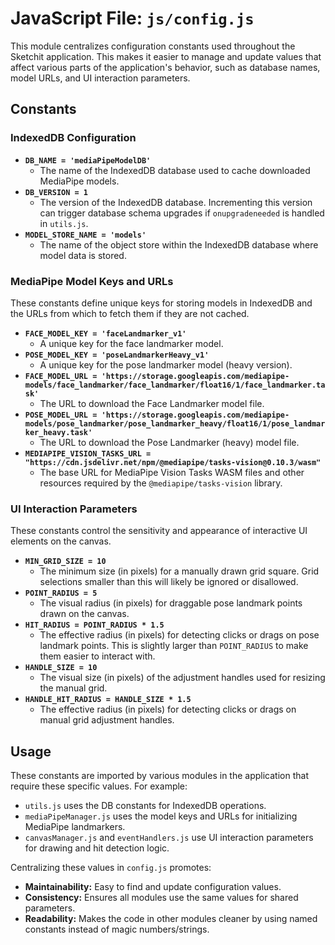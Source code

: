 # JavaScript File: `js/config.js`

This module centralizes configuration constants used throughout the Sketchit application. This makes it easier to manage and update values that affect various parts of the application's behavior, such as database names, model URLs, and UI interaction parameters.

## Constants

### IndexedDB Configuration

*   **`DB_NAME = 'mediaPipeModelDB'`**
    *   The name of the IndexedDB database used to cache downloaded MediaPipe models.
*   **`DB_VERSION = 1`**
    *   The version of the IndexedDB database. Incrementing this version can trigger database schema upgrades if `onupgradeneeded` is handled in `utils.js`.
*   **`MODEL_STORE_NAME = 'models'`**
    *   The name of the object store within the IndexedDB database where model data is stored.

### MediaPipe Model Keys and URLs

These constants define unique keys for storing models in IndexedDB and the URLs from which to fetch them if they are not cached.

*   **`FACE_MODEL_KEY = 'faceLandmarker_v1'`**
    *   A unique key for the face landmarker model.
*   **`POSE_MODEL_KEY = 'poseLandmarkerHeavy_v1'`**
    *   A unique key for the pose landmarker model (heavy version).
*   **`FACE_MODEL_URL = 'https://storage.googleapis.com/mediapipe-models/face_landmarker/face_landmarker/float16/1/face_landmarker.task'`**
    *   The URL to download the Face Landmarker model file.
*   **`POSE_MODEL_URL = 'https://storage.googleapis.com/mediapipe-models/pose_landmarker/pose_landmarker_heavy/float16/1/pose_landmarker_heavy.task'`**
    *   The URL to download the Pose Landmarker (heavy) model file.
*   **`MEDIAPIPE_VISION_TASKS_URL = "https://cdn.jsdelivr.net/npm/@mediapipe/tasks-vision@0.10.3/wasm"`**
    *   The base URL for MediaPipe Vision Tasks WASM files and other resources required by the `@mediapipe/tasks-vision` library.

### UI Interaction Parameters

These constants control the sensitivity and appearance of interactive UI elements on the canvas.

*   **`MIN_GRID_SIZE = 10`**
    *   The minimum size (in pixels) for a manually drawn grid square. Grid selections smaller than this will likely be ignored or disallowed.
*   **`POINT_RADIUS = 5`**
    *   The visual radius (in pixels) for draggable pose landmark points drawn on the canvas.
*   **`HIT_RADIUS = POINT_RADIUS * 1.5`**
    *   The effective radius (in pixels) for detecting clicks or drags on pose landmark points. This is slightly larger than `POINT_RADIUS` to make them easier to interact with.
*   **`HANDLE_SIZE = 10`**
    *   The visual size (in pixels) of the adjustment handles used for resizing the manual grid.
*   **`HANDLE_HIT_RADIUS = HANDLE_SIZE * 1.5`**
    *   The effective radius (in pixels) for detecting clicks or drags on manual grid adjustment handles.

## Usage

These constants are imported by various modules in the application that require these specific values. For example:
*   `utils.js` uses the DB constants for IndexedDB operations.
*   `mediaPipeManager.js` uses the model keys and URLs for initializing MediaPipe landmarkers.
*   `canvasManager.js` and `eventHandlers.js` use UI interaction parameters for drawing and hit detection logic.

Centralizing these values in `config.js` promotes:
*   **Maintainability:** Easy to find and update configuration values.
*   **Consistency:** Ensures all modules use the same values for shared parameters.
*   **Readability:** Makes the code in other modules cleaner by using named constants instead of magic numbers/strings.
